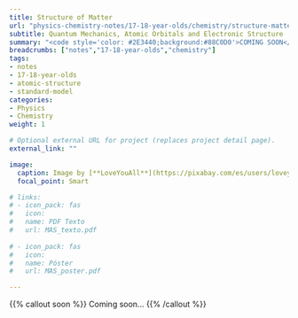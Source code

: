 ```yaml
---
title: Structure of Matter
url: "physics-chemistry-notes/17-18-year-olds/chemistry/structure-matter"
subtitle: Quantum Mechanics, Atomic Orbitals and Electronic Structure
summary: "<code style='color: #2E3440;background:#88C0D0'>COMING SOON</code> <br> Quantum Mechanics, Atomic Orbitals and Electronic Structure."
breadcrumbs: ["notes","17-18-year-olds","chemistry"]
tags:
- notes
- 17-18-year-olds
- atomic-structure
- standard-model
categories:
- Physics
- Chemistry
weight: 1

# Optional external URL for project (replaces project detail page).
external_link: ""

image:
  caption: Image by [**LoveYouAll**](https://pixabay.com/es/users/loveyouall-3307648/) on [Pixabay](https://pixabay.com/es/)
  focal_point: Smart

# links:
# - icon_pack: fas
#   icon:
#   name: PDF Texto
#   url: MAS_texto.pdf
  
# - icon_pack: fas
#   icon:
#   name: Póster
#   url: MAS_poster.pdf

---
```


{{% callout soon %}}
Coming soon...
{{% /callout %}}